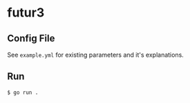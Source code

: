 # futur3

## Config File
See `example.yml` for existing parameters and it's explanations.

## Run
```bash
$ go run .
```
